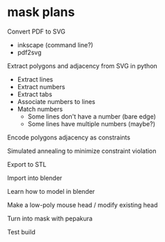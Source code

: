# mask plans

Convert PDF to SVG
- inkscape (command line?)
- pdf2svg

Extract polygons and adjacency from SVG in python
- Extract lines
- Extract numbers
- Extract tabs
- Associate numbers to lines
- Match numbers
  - Some lines don't have a number (bare edge)
  - Some lines have multiple numbers (maybe?)

Encode polygons adjacency as constraints

Simulated annealing to minimize constraint violation

Export to STL

Import into blender

Learn how to model in blender

Make a low-poly mouse head / modify existing head

Turn into mask with pepakura

Test build
